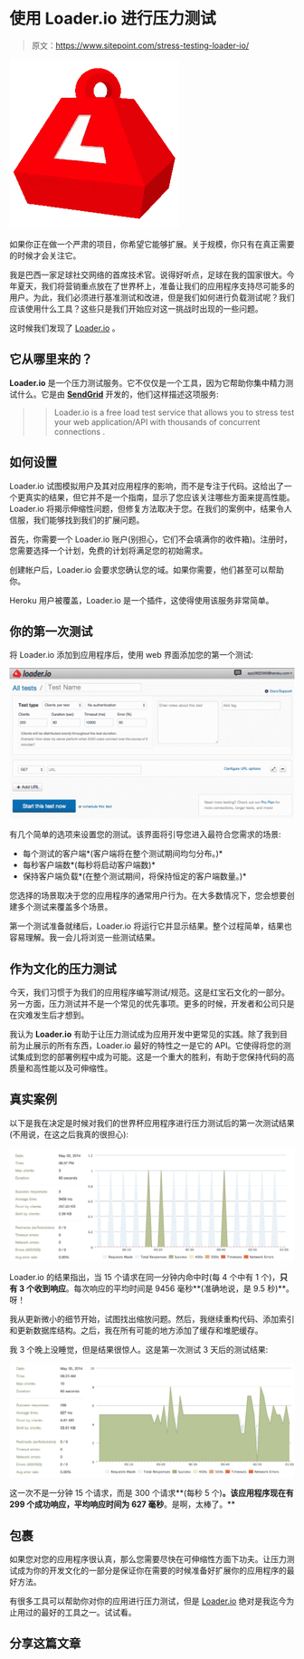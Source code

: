 # 使用 Loader.io 进行压力测试

> 原文：<https://www.sitepoint.com/stress-testing-loader-io/>

![loaderio-logo](img/2a5b314443db7dbca6437824aa90d3db.png)

如果你正在做一个严肃的项目，你希望它能够扩展。关于规模，你只有在真正需要的时候才会关注它。

我是巴西一家足球社交网络的首席技术官。说得好听点，足球在我的国家很大。今年夏天，我们将营销重点放在了世界杯上，准备让我们的应用程序支持尽可能多的用户。为此，我们必须进行基准测试和改进，但是我们如何进行负载测试呢？我们应该使用什么工具？这些只是我们开始应对这一挑战时出现的一些问题。

这时候我们发现了 [Loader.io](http://loader.io) 。

## 它从哪里来的？

**Loader.io** 是一个压力测试服务。它不仅仅是一个工具，因为它帮助你集中精力测试什么。它是由 [**SendGrid**](http://sendgrid.com/) 开发的，他们这样描述这项服务:

> > Loader.io is a free load test service that allows you to stress test your web application/API with thousands of concurrent connections
> > .

## 如何设置

Loader.io 试图模拟用户及其对应用程序的影响，而不是专注于代码。这给出了一个更真实的结果，但它并不是一个指南，显示了您应该关注哪些方面来提高性能。Loader.io 将揭示伸缩性问题，但修复方法取决于您。在我们的案例中，结果令人信服，我们能够找到我们的扩展问题。

首先，你需要一个 Loader.io 账户(别担心，它们不会填满你的收件箱)。注册时，您需要选择一个计划，免费的计划将满足您的初始需求。

创建帐户后，Loader.io 会要求您确认您的域。如果你需要，他们甚至可以帮助你。

Heroku 用户被覆盖，Loader.io 是一个插件，这使得使用该服务非常简单。

## 你的第一次测试

将 Loader.io 添加到应用程序后，使用 web 界面添加您的第一个测试:

![Loader.io interface](img/87334cee01b06ed3e6cc64a64ddbf265.png)

有几个简单的选项来设置您的测试。该界面将引导您进入最符合您需求的场景:

*   每个测试的客户端*(客户端将在整个测试期间均匀分布。)*
*   每秒客户端数*(每秒将启动客户端数)*
*   保持客户端负载*(在整个测试期间，将保持恒定的客户端数量。)*

您选择的场景取决于您的应用程序的通常用户行为。在大多数情况下，您会想要创建多个测试来覆盖多个场景。

第一个测试准备就绪后，Loader.io 将运行它并显示结果。整个过程简单，结果也容易理解。我一会儿将浏览一些测试结果。

## 作为文化的压力测试

今天，我们习惯于为我们的应用程序编写测试/规范。这是红宝石文化的一部分。另一方面，压力测试并不是一个常见的优先事项。更多的时候，开发者和公司只是在灾难发生后才想到。

我认为 **Loader.io** 有助于让压力测试成为应用开发中更常见的实践。除了我到目前为止展示的所有东西，Loader.io 最好的特性之一是它的 API。它使得将您的测试集成到您的部署例程中成为可能。这是一个重大的胜利，有助于您保持代码的高质量和高性能以及可伸缩性。

## 真实案例

以下是我在决定是时候对我们的世界杯应用程序进行压力测试后的第一次测试结果(不用说，在这之后我真的很担心):

![Loader.io first result](img/d639847eb5cccf5a4b3f15e0aaa35f21.png)

Loader.io 的结果指出，当 15 个请求在同一分钟内命中时(每 4 个中有 1 个)，**只有 3 个收到响应**。每次响应的平均时间是 9456 毫秒**(准确地说，是 9.5 秒)**。呀！

我从更新微小的细节开始，试图找出缩放问题。然后，我继续重构代码、添加索引和更新数据库结构。之后，我在所有可能的地方添加了缓存和堆肥缓存。

我 3 个晚上没睡觉，但是结果很惊人。这是第一次测试 3 天后的测试结果:

![Loader.io first result](img/3adf58778caba8cc9ec7d722e5d0f4d8.png)

这一次不是一分钟 15 个请求，而是 300 个请求**(每秒 5 个)**。该应用程序现在有 299 个成功响应，平均响应时间为 627 毫秒**。是啊，太棒了。**

## 包裹

如果您对您的应用程序很认真，那么您需要尽快在可伸缩性方面下功夫。让压力测试成为你的开发文化的一部分是保证你在需要的时候准备好扩展你的应用程序的最好方法。

有很多工具可以帮助你对你的应用进行压力测试，但是 [Loader.io](http://loader.io) 绝对是我迄今为止用过的最好的工具之一。试试看。

## 分享这篇文章